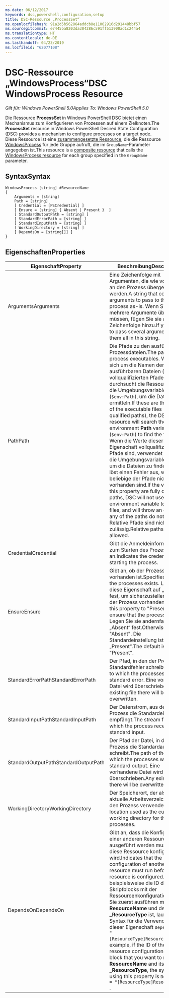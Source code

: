 ```yaml
---
ms.date: 06/12/2017
keywords: dsc,powershell,configuration,setup
title: DSC-Ressource „ProcessSet“
ms.openlocfilehash: 91a2d5b562864addcb8e11062916d291448bbf57
ms.sourcegitcommit: e7445ba8203da304286c591ff513900ad1c244a4
ms.translationtype: HT
ms.contentlocale: de-DE
ms.lasthandoff: 04/23/2019
ms.locfileid: "62077108"
---
```

# <a name="dsc-windowsprocess-resource"></a><span data-ttu-id="5a169-103">DSC-Ressource „WindowsProcess“</span><span class="sxs-lookup"><span data-stu-id="5a169-103">DSC WindowsProcess Resource</span></span>

<span data-ttu-id="5a169-104">_Gilt für: Windows PowerShell 5.0_</span><span class="sxs-lookup"><span data-stu-id="5a169-104">_Applies To: Windows PowerShell 5.0_</span></span>

<span data-ttu-id="5a169-105">Die Ressource **ProcessSet** in Windows PowerShell DSC bietet einen Mechanismus zum Konfigurieren von Prozessen auf einem Zielknoten.</span><span class="sxs-lookup"><span data-stu-id="5a169-105">The **ProcessSet** resource in Windows PowerShell Desired State Configuration (DSC) provides a mechanism to configure processes on a target node.</span></span> <span data-ttu-id="5a169-106">Diese Ressource ist eine [zusammengesetzte Ressource](../../../resources/authoringResourceComposite.md), die die Ressource [WindowsProcess](windowsProcessResource.md) für jede Gruppe aufruft, die im `GroupName`-Parameter angegeben ist.</span><span class="sxs-lookup"><span data-stu-id="5a169-106">This resource is a [composite resource](../../../resources/authoringResourceComposite.md) that calls the [WindowsProcess resource](windowsProcessResource.md) for each group specified in the `GroupName` parameter.</span></span>

## <a name="syntax"></a><span data-ttu-id="5a169-107">Syntax</span><span class="sxs-lookup"><span data-stu-id="5a169-107">Syntax</span></span>

```
WindowsProcess [string] #ResourceName
{
    Arguments = [string]
    Path = [string]
    [ Credential = [PSCredential] ]
    [ Ensure = [string] { Absent | Present }  ]
    [ StandardOutputPath = [string] ]
    [ StandardErrorPath = [string] ]
    [ StandardInputPath = [string] ]
    [ WorkingDirectory = [string] ]
    [ DependsOn = [string[]] ]
}
```

## <a name="properties"></a><span data-ttu-id="5a169-108">Eigenschaften</span><span class="sxs-lookup"><span data-stu-id="5a169-108">Properties</span></span>

| <span data-ttu-id="5a169-109">Eigenschaft</span><span class="sxs-lookup"><span data-stu-id="5a169-109">Property</span></span> | <span data-ttu-id="5a169-110">Beschreibung</span><span class="sxs-lookup"><span data-stu-id="5a169-110">Description</span></span> |
| --- | --- |
| <span data-ttu-id="5a169-111">Arguments</span><span class="sxs-lookup"><span data-stu-id="5a169-111">Arguments</span></span>| <span data-ttu-id="5a169-112">Eine Zeichenfolge mit Argumenten, die wie vorhanden an den Prozess übergeben werden.</span><span class="sxs-lookup"><span data-stu-id="5a169-112">A string that contains arguments to pass to the process as-is.</span></span> <span data-ttu-id="5a169-113">Wenn Sie mehrere Argumente übergeben müssen, fügen Sie sie alle dieser Zeichenfolge hinzu.</span><span class="sxs-lookup"><span data-stu-id="5a169-113">If you need to pass several arguments, put them all in this string.</span></span>|
| <span data-ttu-id="5a169-114">Path</span><span class="sxs-lookup"><span data-stu-id="5a169-114">Path</span></span>| <span data-ttu-id="5a169-115">Die Pfade zu den ausführbaren Prozessdateien.</span><span class="sxs-lookup"><span data-stu-id="5a169-115">The paths to the process executables.</span></span> <span data-ttu-id="5a169-116">Wenn es sich um die Namen der ausführbaren Dateien (keine vollqualifizierten Pfade) handelt, durchsucht die Ressource „DSC“ die Umgebungsvariable **Path** (`$env:Path`), um die Dateien zu ermitteln.</span><span class="sxs-lookup"><span data-stu-id="5a169-116">If these are the names of the executable files (not fully qualified paths), the DSC resource will search the environment **Path** variable (`$env:Path`) to find the files.</span></span> <span data-ttu-id="5a169-117">Wenn die Werte dieser Eigenschaft vollqualifizierte Pfade sind, verwendet DSC nicht die Umgebungsvariable **Path**, um die Dateien zu finden, und löst einen Fehler aus, wenn beliebige der Pfade nicht vorhanden sind.</span><span class="sxs-lookup"><span data-stu-id="5a169-117">If the values of this property are fully qualified paths, DSC will not use the **Path** environment variable to find the files, and will throw an error if any of the paths do not exist.</span></span> <span data-ttu-id="5a169-118">Relative Pfade sind nicht zulässig.</span><span class="sxs-lookup"><span data-stu-id="5a169-118">Relative paths are not allowed.</span></span>|
| <span data-ttu-id="5a169-119">Credential</span><span class="sxs-lookup"><span data-stu-id="5a169-119">Credential</span></span>| <span data-ttu-id="5a169-120">Gibt die Anmeldeinformationen zum Starten des Prozesses an.</span><span class="sxs-lookup"><span data-stu-id="5a169-120">Indicates the credentials for starting the process.</span></span>|
| <span data-ttu-id="5a169-121">Ensure</span><span class="sxs-lookup"><span data-stu-id="5a169-121">Ensure</span></span>| <span data-ttu-id="5a169-122">Gibt an, ob der Prozess vorhanden ist.</span><span class="sxs-lookup"><span data-stu-id="5a169-122">Specifies whether the processes exists.</span></span> <span data-ttu-id="5a169-123">Legen Sie diese Eigenschaft auf „Present“ fest, um sicherzustellen, dass der Prozess vorhanden ist.</span><span class="sxs-lookup"><span data-stu-id="5a169-123">Set this property to "Present" to ensure that the process exists.</span></span> <span data-ttu-id="5a169-124">Legen Sie sie andernfalls auf „Absent“ fest.</span><span class="sxs-lookup"><span data-stu-id="5a169-124">Otherwise, set it to "Absent".</span></span> <span data-ttu-id="5a169-125">Die Standardeinstellung ist „Present“.</span><span class="sxs-lookup"><span data-stu-id="5a169-125">The default is "Present".</span></span>|
| <span data-ttu-id="5a169-126">StandardErrorPath</span><span class="sxs-lookup"><span data-stu-id="5a169-126">StandardErrorPath</span></span>| <span data-ttu-id="5a169-127">Der Pfad, in den der Prozess Standardfehler schreibt.</span><span class="sxs-lookup"><span data-stu-id="5a169-127">The path to which the processes write standard error.</span></span> <span data-ttu-id="5a169-128">Eine vorhandene Datei wird überschrieben.</span><span class="sxs-lookup"><span data-stu-id="5a169-128">Any existing file there will be overwritten.</span></span>|
| <span data-ttu-id="5a169-129">StandardInputPath</span><span class="sxs-lookup"><span data-stu-id="5a169-129">StandardInputPath</span></span>| <span data-ttu-id="5a169-130">Der Datenstrom, aus dem der Prozess die Standardeingabe empfängt.</span><span class="sxs-lookup"><span data-stu-id="5a169-130">The stream from which the process receives standard input.</span></span>|
| <span data-ttu-id="5a169-131">StandardOutputPath</span><span class="sxs-lookup"><span data-stu-id="5a169-131">StandardOutputPath</span></span>| <span data-ttu-id="5a169-132">Der Pfad der Datei, in die der Prozess die Standardausgabe schreibt.</span><span class="sxs-lookup"><span data-stu-id="5a169-132">The path of the file to which the processes write standard output.</span></span> <span data-ttu-id="5a169-133">Eine vorhandene Datei wird überschrieben.</span><span class="sxs-lookup"><span data-stu-id="5a169-133">Any existing file there will be overwritten.</span></span>|
| <span data-ttu-id="5a169-134">WorkingDirectory</span><span class="sxs-lookup"><span data-stu-id="5a169-134">WorkingDirectory</span></span>| <span data-ttu-id="5a169-135">Der Speicherort, der als das aktuelle Arbeitsverzeichnis für den Prozess verwendet wird.</span><span class="sxs-lookup"><span data-stu-id="5a169-135">The location used as the current working directory for the processes.</span></span>|
| <span data-ttu-id="5a169-136">DependsOn</span><span class="sxs-lookup"><span data-stu-id="5a169-136">DependsOn</span></span> | <span data-ttu-id="5a169-137">Gibt an, dass die Konfiguration einer anderen Ressource ausgeführt werden muss, bevor diese Ressource konfiguriert wird.</span><span class="sxs-lookup"><span data-stu-id="5a169-137">Indicates that the configuration of another resource must run before this resource is configured.</span></span> <span data-ttu-id="5a169-138">Wenn beispielsweise die ID des Skriptblocks mit der Ressourcenkonfiguration, den Sie zuerst ausführen möchten, **ResourceName** und dessen Typ **_ResourceType** ist, lautet die Syntax für die Verwendung dieser Eigenschaft `DependsOn = "[ResourceType]ResourceName"`.</span><span class="sxs-lookup"><span data-stu-id="5a169-138">For example, if the ID of the resource configuration script block that you want to run first is **ResourceName** and its type is **_ResourceType**, the syntax for using this property is `DependsOn = "[ResourceType]ResourceName"` .</span></span>|
